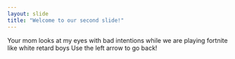 ```yaml
---
layout: slide
title: "Welcome to our second slide!"
---
```

Your mom looks at my eyes with bad intentions while we are playing fortnite like white retard boys
Use the left arrow to go back!
